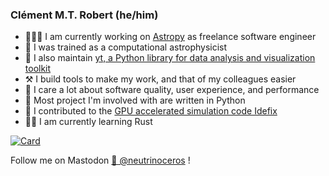 ### Clément M.T. Robert (he/him)

- 👷🏻‍♂️ I am currently working on [Astropy](https://github.com/astropy/astropy) as freelance software engineer
- 🌟 I was trained as a computational astrophysicist
- 🎨 I also maintain [yt, a Python library for data analysis and
visualization toolkit](https://github.com/yt-project/yt)
- ⚒️ I build tools to make my work, and that of my colleagues easier
- 🏅 I care a lot about software quality, user experience, and performance
- 🐍 Most project I'm involved with are written in Python
- 🦾 I contributed to the [GPU accelerated simulation code Idefix](https://github.com/idefix-code/idefix)
- 👨‍🎓 I am currently learning Rust

[![Card](https://github-readme-stats.vercel.app/api?username=neutrinoceros&hide_title=true&show_icons=true&rank_icon=percentile&bg_color=70,000000,006dbe&text_color=f3f6f4&icon_color=ff6bb3&title_color=ff6bb3)](https://github.com/neutrinoceros)

Follow me on Mastodon <a rel="me" href="https://fosstodon.org/@neutrinoceros">🦏  @neutrinoceros</a> !

<!--
**neutrinoceros/neutrinoceros** is a ✨ _special_ ✨ repository because its `README.md` (this file) appears on your GitHub profile.

Here are some ideas to get you started:

- 🔭 I’m currently working on ...
- 🌱 I’m currently learning ...
- 👯 I’m looking to collaborate on ...
- 🤔 I’m looking for help with ...
- 💬 Ask me about ...
- 📫 How to reach me: ...
- 😄 Pronouns: ...
- ⚡ Fun fact: ...
-->

